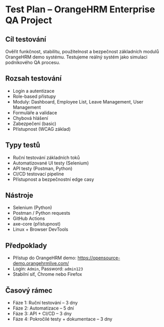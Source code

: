 # Test Plan – OrangeHRM Enterprise QA Project

## Cíl testování
Ověřit funkčnost, stabilitu, použitelnost a bezpečnost základních modulů OrangeHRM demo systému. Testujeme reálný systém jako simulaci podnikového QA procesu.

## Rozsah testování
- Login a autentizace
- Role-based přístupy
- Moduly: Dashboard, Employee List, Leave Management, User Management
- Formuláře a validace
- Chybová hlášení
- Zabezpečení (basic)
- Přístupnost (WCAG základ)

## Typy testů
- Ruční testování základních toků
- Automatizované UI testy (Selenium)
- API testy (Postman, Python)
- CI/CD testovací pipeline
- Přístupnost a bezpečnostní edge casy

## Nástroje
- Selenium (Python)
- Postman / Python requests
- GitHub Actions
- axe-core (přístupnost)
- Linux + Browser DevTools

## Předpoklady
- Přístup do OrangeHRM demo: https://opensource-demo.orangehrmlive.com/
- Login: `Admin`, Password: `admin123`
- Stabilní síť, Chrome nebo Firefox

## Časový rámec
- Fáze 1: Ruční testování – 3 dny
- Fáze 2: Automatizace – 5 dní
- Fáze 3: API + CI/CD – 3 dny
- Fáze 4: Pokročilé testy + dokumentace – 3 dny

